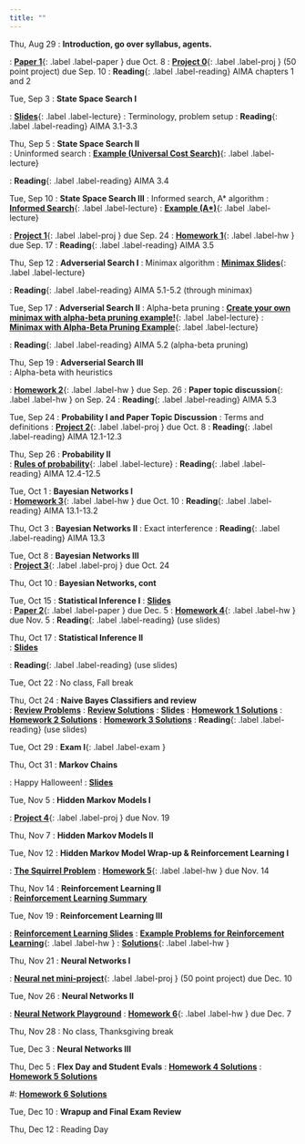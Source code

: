 ```yaml
---
title: ""
---
```


<!--- CS 372 AI --->


Thu, Aug 29
: **Introduction, go over syllabus, agents.** 
<!--- Slides ---> 
: [**Paper 1**](papers/paper1){: .label .label-paper } due Oct. 8
: [**Project 0**](projects/proj0){: .label .label-proj } (50 point project) due Sep. 10
: **Reading**{: .label .label-reading} AIMA chapters 1 and 2

Tue, Sep 3
: **State Space Search I**   
<!--- Slides --->
: [**Slides**](lectures/search/f23-search-slides.pdf){: .label .label-lecture} 
: Terminology, problem setup
: **Reading**{: .label .label-reading} AIMA 3.1-3.3

Thu, Sep 5
: **State Space Search II**  
: Uninformed search
: [**Example (Universal Cost Search)**](lectures/search/ucs-example.txt){: .label .label-lecture} 
<!--- Slides --->
<!--- handouts --->
: **Reading**{: .label .label-reading} AIMA 3.4

Tue, Sep 10
: **State Space Search III** 
: Informed search, A* algorithm 
: [**Informed Search**](lectures/search/search-algs-iformed.pdf){: .label .label-lecture} 
: [**Example (A\*)**](lectures/search/astar-example.txt){: .label .label-lecture} 
<!--- Slides --->
<!--- Handouts --->  
: [**Project 1**](projects/proj1){: .label .label-proj } due Sep. 24
: [**Homework 1**](homework/hw1/hw1.pdf){: .label .label-hw } due Sep. 17
: **Reading**{: .label .label-reading} AIMA 3.5

Thu, Sep 12
: **Adverserial Search I**
: Minimax algorithm
: [**Minimax Slides**](lectures/advsearch/adversarial-search.pdf){: .label .label-lecture} 
<!--- Handouts --->
: **Reading**{: .label .label-reading} AIMA 5.1-5.2 (through minimax)

Tue, Sep 17
: **Adverserial Search II**
: Alpha-beta pruning
: [**Create your own minimax with alpha-beta pruning example!**](https://raphsilva.github.io/utilities/minimax_simulator/#){: .label .label-lecture}
: [**Minimax with Alpha-Beta Pruning Example**](lectures/advsearch/Minimax-alpha-beta-pruning-example.png){: .label .label-lecture} 
<!--- Slides --->
: **Reading**{: .label .label-reading} AIMA 5.2 (alpha-beta pruning)

Thu, Sep 19
: **Adverserial Search III**  
: Alpha-beta with heuristics
<!--- Slides --->
: [**Homework 2**](homework/hw2/hw2.pdf){: .label .label-hw } due Sep. 26
: **Paper topic discussion**{: .label .label-hw } on Sep. 24
: **Reading**{: .label .label-reading} AIMA 5.3

Tue, Sep 24
: **Probability I and Paper Topic Discussion**
: Terms and definitions
: [**Project 2**](projects/proj2){: .label .label-proj } due Oct. 8
: **Reading**{: .label .label-reading} AIMA 12.1-12.3

Thu, Sep 26
: **Probability II**  
: [**Rules of probability**](lectures/probability/rules-of-prob.pdf){: .label .label-lecture} 
: **Reading**{: .label .label-reading} AIMA 12.4-12.5
  
Tue, Oct 1 
: **Bayesian Networks I**  
: [**Homework 3**](homework/hw3/hw3.pdf){: .label .label-hw } due Oct. 10
: **Reading**{: .label .label-reading} AIMA 13.1-13.2
  
Thu, Oct 3
: **Bayesian Networks II** 
: Exact interference 
: **Reading**{: .label .label-reading} AIMA 13.3

Tue, Oct 8
: **Bayesian Networks III**  
: [**Project 3**](projects/proj3){: .label .label-proj }  due Oct. 24
  
Thu, Oct 10
: **Bayesian Networks, cont**  

Tue, Oct 15
: **Statistical Inference I**
: [**Slides**](lectures/statinf/stat-inf-day1-ml-map.pdf)  
: [**Paper 2**](papers/paper2){: .label .label-paper } due Dec. 5
: [**Homework 4**](homework/hw4/hw4.pdf){: .label .label-hw } due Nov. 5
: **Reading**{: .label .label-reading} (use slides)
  
Thu, Oct 17
: **Statistical Inference II**  
: [**Slides**](lectures/statinf/stat-inf-day2-combining-evidence.pdf)  
<!---: [**Bonus: Homework 5**](homework/hw5){: .label .label-hw } up to +5 points due Nov. 5!--->
: **Reading**{: .label .label-reading} (use slides)

Tue, Oct 22
: No class, Fall break

Thu, Oct 24
: **Naive Bayes Classifiers and review**  
: [**Review Problems**](lectures/review/f24MidtermReviewAI.pdf)
: [**Review Solutions**](lectures/review/f24MidtermReviewSolsAI.pdf)
: [**Slides**](lectures/statinf/stat-inf-day3-naive-bayes.pdf) 
: [**Homework 1 Solutions**](https://rhodes.instructure.com/files/925312/download?download_frd=1)
: [**Homework 2 Solutions**](https://rhodes.instructure.com/files/925313/download?download_frd=1)
: [**Homework 3 Solutions**](https://rhodes.instructure.com/files/925314/download?download_frd=1)
: **Reading**{: .label .label-reading} (use slides)

Tue, Oct 29
: **Exam I**{: .label .label-exam }

Thu, Oct 31
: **Markov Chains**
<!--- Slides --->
: Happy Halloween!
: [**Slides**](lectures/markov/markov1-slides.pdf) 

Tue, Nov 5
: **Hidden Markov Models I**  
<!--- Slides --->
: [**Project 4**](projects/proj4){: .label .label-proj } due Nov. 19

Thu, Nov 7
: **Hidden Markov Models II**
<!--- Slides --->

Tue, Nov 12
: **Hidden Markov Model Wrap-up & Reinforcement Learning I**  
<!--- Slides --->
: [**The Squirrel Problem**](lectures/markov/squirrel-problem.pdf) 
: [**Homework 5**](homework/hw5/hw5.pdf){: .label .label-hw } due Nov. 14

Thu, Nov 14
: **Reinforcement Learning II**  
: [**Reinforcement Learning Summary**](lectures/reinforcementLearning/rlHighlights.pdf) 
<!--- Slides --->

Tue, Nov 19
: **Reinforcement Learning III**
<!--- Slides --->
: [**Reinforcement Learning Slides**](lectures/reinforcementLearning/rlSlides.pdf)
: [**Example Problems for Reinforcement Learning**](homework/hw6/hw6.pdf){: .label .label-hw }
: [**Solutions**](homework/hw6/hw6-sol.pdf){: .label .label-hw }
  
Thu, Nov 21
: **Neural Networks I**
<!--- Slides --->
: [**Neural net mini-project**](projects/neuralNetProj){: .label .label-proj } (50 point project) due Dec. 10
  
Tue, Nov 26
: **Neural Networks II**  
<!--- Slides --->
: [**Neural Network Playground**](https://playground.tensorflow.org/) 
: [**Homework 6**](homework/hw7/hw7.pdf){: .label .label-hw } due Dec. 7

Thu, Nov 28
: No class, Thanksgiving break

Tue, Dec 3
: **Neural Networks III**
<!--- Slides --->
  
Thu, Dec 5
: **Flex Day and Student Evals**
: [**Homework 4 Solutions**](https://rhodes.instructure.com/files/947439/download?download_frd=1)
: [**Homework 5 Solutions**](https://rhodes.instructure.com/files/947457/download?download_frd=1)

#: [**Homework 6 Solutions**]()


Tue, Dec 10
: **Wrapup and Final Exam Review**  

Thu, Dec 12
: Reading Day